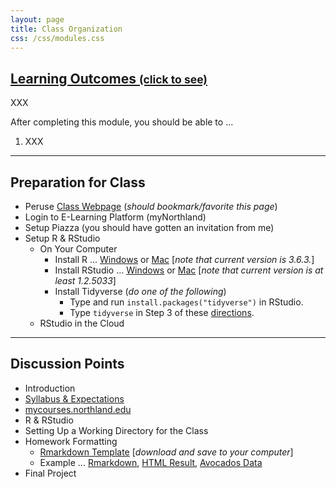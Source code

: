 ```yaml
---
layout: page
title: Class Organization
css: /css/modules.css
---
```


<div class="panel-group-ILOs">
  <div class="panel panel-default">
    <div class="panel-heading">
      <h2 class="panel-title">
        <a data-toggle="collapse" href="#ILOs">Learning Outcomes <small>(click to see)</small></a>
      </h2>
    </div>
    <div id="ILOs" class="panel-collapse collapse">
      <div class="panel-body">
XXX
<p>After completing this module, you should be able to ...</p>

<ol>
  <li>XXX</li>
</ol>
      </div>
    </div>
  </div>
</div>

----

## Preparation for Class

* Peruse [Class Webpage](https://derekogle.com/NCGraphing/) (*should bookmark/favorite this page*)
* Login to E-Learning Platform (myNorthland)
* Setup Piazza (you should have gotten an invitation from me)
* Setup R & RStudio
  * On Your Computer
    * Install R ... [Windows](http://derekogle.com/IFAR/supplements/installations/InstallRWin.html) or [Mac](http://derekogle.com/IFAR/supplements/installations/InstallRMac.html) [*note that current version is 3.6.3.*]
    * Install RStudio ... [Windows](http://derekogle.com/IFAR/supplements/installations/InstallRStudioWin.html) or [Mac](http://derekogle.com/IFAR/supplements/installations/InstallRStudioMac.html) [*note that current version is at least 1.2.5033*]
    * Install Tidyverse (*do one of the following*)
      * Type and run `install.packages("tidyverse")` in RStudio.
      * Type `tidyverse` in Step 3 of these [directions](http://derekogle.com/IFAR/supplements/installations/InstallPackagesRStudio.html).
  * RStudio in the Cloud

----

## Discussion Points

* Introduction
* [Syllabus & Expectations](../resources/Syllabus-Current)
* [mycourses.northland.edu](https://mycourses.northland.edu/ICS/Academics/MTH/MTH__250/2019_30-MTH__250-01/)
* R & RStudio
* Setting Up a Working Directory for the Class
* Homework Formatting
  * [Rmarkdown Template](https://raw.githubusercontent.com/droglenc/NCGraphing/gh-pages/modules/Setup/TEMPLATE.Rmd) [*download and save to your computer*]
  * Example ... [Rmarkdown](https://raw.githubusercontent.com/droglenc/NCGraphing/gh-pages/modules/Setup/HWFormatting_Example.Rmd), [HTML Result](Setup/HWFormatting_Example.html), [Avocados Data](https://raw.githubusercontent.com/droglenc/NCGraphing/gh-pages/resources/data/avocados.csv)
* Final Project
